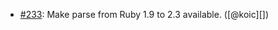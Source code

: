 * [#233](https://github.com/rubocop-hq/rubocop-ast/pull/233): Make parse from Ruby 1.9 to 2.3 available. ([@koic][])
